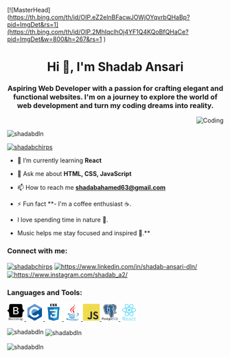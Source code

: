 [![MasterHead](https://th.bing.com/th/id/OIP.eZ2elnBFacwJOWjOYqvrbQHaBp?pid=ImgDet&rs=1](https://th.bing.com/th/id/OIP.2MhIqclhOj4YF1Q4KQoBfQHaCe?pid=ImgDet&w=800&h=267&rs=1
)
<h1 align="center">Hi 👋, I'm Shadab Ansari</h1>
<h3 align="center">Aspiring Web Developer with a passion for crafting elegant and functional websites. I'm on a journey to explore the world of web development and turn my coding dreams into reality.</h3>
<p align="right">
  <img src="https://th.bing.com/th/id/OIP.o_ilKFHt21t3KjPlG8a8zAHaFj?pid=ImgDet&rs=1" alt="Coding" width="400">
</p>

<p align="left"> <img src="https://komarev.com/ghpvc/?username=shadabdln&label=Profile%20views&color=0e75b6&style=flat" alt="shadabdln" /> </p>

<p align="left"> <a href="https://twitter.com/shadabchirps" target="blank"><img src="https://img.shields.io/twitter/follow/shadabchirps?logo=twitter&style=for-the-badge" alt="shadabchirps" /></a> </p>

- 🌱 I’m currently learning **React**

- 💬 Ask me about **HTML, CSS, JavaScript**

- 📫 How to reach me **shadabahamed63@gmail.com**

- ⚡ Fun fact **- I'm a coffee enthusiast ☕.
-  I love spending time in nature 🌳.
-   Music helps me stay focused and inspired 🎵.**

<h3 align="left">Connect with me:</h3>
<p align="left">
<a href="https://twitter.com/shadabchirps" target="blank"><img align="center" src="https://raw.githubusercontent.com/rahuldkjain/github-profile-readme-generator/master/src/images/icons/Social/twitter.svg" alt="shadabchirps" height="30" width="40" /></a>
<a href="https://linkedin.com/in/https://www.linkedin.com/in/shadab-ansari-dln/" target="blank"><img align="center" src="https://raw.githubusercontent.com/rahuldkjain/github-profile-readme-generator/master/src/images/icons/Social/linked-in-alt.svg" alt="https://www.linkedin.com/in/shadab-ansari-dln/" height="30" width="40" /></a>
<a href="https://instagram.com/https://www.instagram.com/shadab_a2/" target="blank"><img align="center" src="https://raw.githubusercontent.com/rahuldkjain/github-profile-readme-generator/master/src/images/icons/Social/instagram.svg" alt="https://www.instagram.com/shadab_a2/" height="30" width="40" /></a>
</p>

<h3 align="left">Languages and Tools:</h3>
<p align="left"> <a href="https://getbootstrap.com" target="_blank" rel="noreferrer"> <img src="https://raw.githubusercontent.com/devicons/devicon/master/icons/bootstrap/bootstrap-plain-wordmark.svg" alt="bootstrap" width="40" height="40"/> </a> <a href="https://www.cprogramming.com/" target="_blank" rel="noreferrer"> <img src="https://raw.githubusercontent.com/devicons/devicon/master/icons/c/c-original.svg" alt="c" width="40" height="40"/> </a> <a href="https://www.w3schools.com/css/" target="_blank" rel="noreferrer"> <img src="https://raw.githubusercontent.com/devicons/devicon/master/icons/css3/css3-original-wordmark.svg" alt="css3" width="40" height="40"/> </a> <a href="https://www.java.com" target="_blank" rel="noreferrer"> <img src="https://raw.githubusercontent.com/devicons/devicon/master/icons/java/java-original.svg" alt="java" width="40" height="40"/> </a> <a href="https://developer.mozilla.org/en-US/docs/Web/JavaScript" target="_blank" rel="noreferrer"> <img src="https://raw.githubusercontent.com/devicons/devicon/master/icons/javascript/javascript-original.svg" alt="javascript" width="40" height="40"/> </a> <a href="https://www.postgresql.org" target="_blank" rel="noreferrer"> <img src="https://raw.githubusercontent.com/devicons/devicon/master/icons/postgresql/postgresql-original-wordmark.svg" alt="postgresql" width="40" height="40"/> </a> <a href="https://reactjs.org/" target="_blank" rel="noreferrer"> <img src="https://raw.githubusercontent.com/devicons/devicon/master/icons/react/react-original-wordmark.svg" alt="react" width="40" height="40"/> </a> </p>

<p><img align="left" src="https://github-readme-stats.vercel.app/api/top-langs?username=shadabdln&show_icons=true&locale=en&layout=compact" alt="shadabdln" /></p>

<p>&nbsp;<img align="center" src="https://github-readme-stats.vercel.app/api?username=shadabdln&show_icons=true&locale=en" alt="shadabdln" /></p>

<p><img align="center" src="https://github-readme-streak-stats.herokuapp.com/?user=shadabdln&" alt="shadabdln" /></p>
